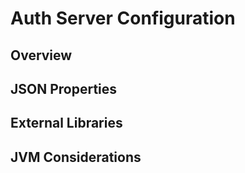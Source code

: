 # Auth Server Configuration

## Overview

## JSON Properties

## External Libraries

## JVM Considerations
